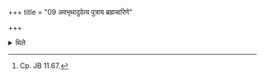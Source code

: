 +++
title = "09 अवभृथादुदेत्य पुत्राय ब्रह्मचारिणे"

+++

<details><summary>थिते</summary>

9. According to some,[^1] having come up from the Avabhr̥tha he should give it to his son or to a vedic student.  

[^1]: Cp. JB 11.67.  
</details>
